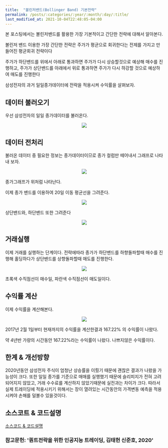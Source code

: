 ```yaml
---
title:  "볼린저밴드(Bollinger Band) 기본전략" 
permalink: /posts/:categories/:year/:month/:day/:title/
last_modified_at: 2021-10-04T22:48:05-04:00
---
```



본 포스팅에서는 볼린저밴드를 활용한 가장 기본적이고 간단한 전략에 대해서 알아본다.

볼린저 밴드 이용한 가장 간단한 전략은 주가가 평균으로 회귀한다는 전제를 가지고 만들어진 평균회귀 전략이다

주가가 하단밴드를 위에서 아래로 통과하면 주가가 다시 상승할것으로 예상해 매수를 진행하고, 주가가 상단밴드를 아래에서 위로 통과하면 주가가 다시 하강할 것으로 예상하여 매도를 진행한다

삼성전자의 과거 일일종가데이터에 전략을 적용시켜 수익률을 살펴보자.

## 데이터 불러오기


우선 삼성전자의 일일 종가데이터를 불러온다.

<p align="center"><img src="{{site.url}}/assets/images/samsung_price_table.png"></p>


## 데이터 전처리

불러온 데이터 중 필요한 정보는 종가데이터이므로 종가 컬럼만 떼어내서 그래프로 나타내 보자.

<p align="center"><img src="{{site.url}}/assets/images/samsung_price.png"></p>

종가그래프가 위처럼 나타난다.

이제 종가 밴드를 이용하여 20일 이동 평균선을 그려준다.

<p align="center"><img src="{{site.url}}/assets/images/samsung_ma.png"></p>

상단밴드와, 하단밴드 또한 그려준다

<p align="center"><img src="{{site.url}}/assets/images/samsung_bb.png"></p>

## 거래실행

이제 거래를 실행하는 단계이다. 전략에따라 종가가 하단밴드를 하향돌파할때 매수를 진행해 홀딩하다가 상단밴드를 상향돌파할때 매도를 진행한다.

<p align="center"><img src="{{site.url}}/assets/images/samsung_trade.png"></p>

초록색 수직점선이 매수일, 파란색 수직점선이 매도일이다.

## 수익률 계산

이제 수익률을 계산해본다.

<p align="center"><img src="{{site.url}}/assets/images/samsung_return.png"></p>

2017년 2월 1일부터 현재까지의 수익률을 계산한결과 167.22% 의 수익률이 나왔다.

약 4년반 가량의 시간동안 167.22%라는 수익률이 나왔다. 나쁘지않은 수익률이다.


## 한계 & 개선방향
2020년동안 삼성전자 주식이 엄청난 상승률을 이뤘기 때문에 괜찮은 결과가 나왔을 가능성이 크다.
또한 일일 종가를 기준으로 매매를 실행했기 때문에 슬리피지가 전혀 고려되어지지 않았고, 거래 수수료를 계산하지 않았기때문에
실전과는 차이가 크다. 따라서 실제 트레이딩에 적용시키기 위해서는 장이 열려있는 시간동안의 가격변동 예측을 적용시켜야 손해를 덜볼수 있을것이다.

## 소스코트 & 코드설명

[소스코드 & 코드설명](https://github.com/meltingOcean/AI-Trade/blob/main/None%20ML%20Quant%20Strategy/Bollingerband%20Strategy.ipynb)

### 참고문헌: '퀀트전략을 위한 인공지능 트레이딩, 김태헌 신준호, 2020'


